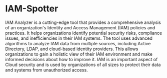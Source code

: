 # IAM-Spotter
IAM Analyzer is a cutting-edge tool that provides a comprehensive analysis of an organization's Identity and Access Management (IAM) policies and practices. It helps organizations identify potential security risks, compliance issues, and inefficiencies in their IAM systems.
The tool uses advanced algorithms to analyze IAM data from multiple sources, including Active Directory, LDAP, and cloud-based identity providers. This allows organizations to gain a holistic view of their IAM environment and make informed decisions about how to improve it.
IAM is an important aspect of Cloud security and is used by organizations of all sizes to protect their data and systems from unauthorized access. 
